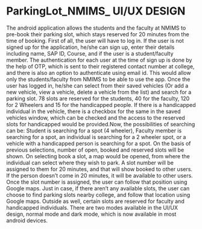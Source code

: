 # ParkingLot_NMIMS_ UI/UX DESIGN 
The android application allows the students and the faculty at NMIMS to pre-book their parking slot, which stays reserved for 20 minutes from the time of booking. First of all, the user will have to log in. If the user is not signed up for the application, he/she can sign up, enter their details including name, SAP ID, Course, and if the user is a student/faculty member. The authentication for each user at the time of sign up is done by the help of OTP, which is sent to their registered contact number at college, and there is also an option to authenticate using email id. This would allow only the students/faculty from NMIMS to be able to use the app. Once the user has logged in, he/she can select from their saved vehicles (Or add a new vehicle, view a vehicle, delete a vehicle from the list) and search for a parking slot. 78 slots are reserved for the students, 40 for the faculty, 120 for 2 Wheelers and 15 for the handicapped people. If there is a handicapped individual in the vehicle, there is a checkbox for the same in the saved vehicles window, which can be checked and the access to the reserved slots for handicapped would be provided.Now, the possibilities of searching can be: Student is searching for a spot (4 wheeler), Faculty member is searching for a spot, an individual is searching for a 2 wheeler spot, or a vehicle with a handicapped person is searching for a spot. On the basis of previous selections, number of open, booked and reserved slots will be shown. On selecting book a slot, a map would be opened, from where the individual can select where they wish to park. A slot number will be assigned to them for 20 minutes, and that will show booked to other users. If the person doesn’t come in 20 minutes, it will be available to other users. Once the slot number is assigned, the user can follow that position using Google maps. Just in case, if there aren’t any available slots, the user can choose to find parking slots nearby college, and follow that location using Google maps. Outside as well, certain slots are reserved for faculty and handicapped individuals. There are two modes available in the UI/UX design, normal mode and dark mode, which is now available in most android devices. 
